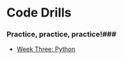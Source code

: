 # Code Drills #

### Practice, practice, practice!###

<!-- * [Week One: Excel](/week-02) -->

<!-- * [Week Two: VBA-Scripting](/week-02) -->

* [Week Three: Python](/week-03)

<!-- * [Week Four: Pandas](/week-05) -->

<!-- * [Week Five: Matplotlib](/week-05) -->

<!-- * [Week Six: Python-APIs](/week-06) -->

<!-- * [Week Seven: Social-Analytics](/week-07) -->

<!-- * [Week Eight: Project-1 / Interview Questions](/week-08) -->

<!-- * [Week Nine: Project-1 / Interview Questions](/week-09) -->

<!-- * [Week Ten: SQL](/week-10) -->

<!-- * [Week Eleven: Advance SQL / Advanced-Data-Storage-and-Retrieval](/week-11) -->

<!-- * [Week Twelve: Web Design (HTML / CSS, Bootstrap)](/week-12) -->

<!-- * [Week Thirteen: Web Scraping & MongoDB](/week-13) -->

<!-- * [Week Fourteen: JavaScript](/week-14) -->

<!-- * [Week Fifteen: Interactive-Visualizations-and-Dashboards](/week-15) -->

<!-- * [Week Sixteen: D3.js](/week-16) -->

<!-- * [Week Seventeen: Mapping-Web](/week-17) -->

<!-- * [Week Eighteen: R](/week-18) -->

<!-- * [Week Nineteen: Project-2 / Interview Questions](/week-19) -->

<!-- * [Week Twenty: Tableau](/week-20) -->

<!-- * [Week Twenty-One: Machine-Learning](/week-21) -->

<!-- * [Week Twenty-Two: Big-Data](/week-22) -->



